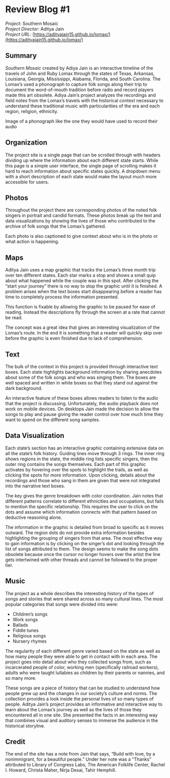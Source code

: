 # **Review Blog #1**
_Project_: Southern Mosaic  
_Project Director_: Aditya Jain  
_Project URL_: [https://adityajain15.github.io/lomax/](https://adityajain15.github.io/lomax/)

## **Summary**
_Southern Mosaic_ created by Adiya Jain is an interactive timeline of the travels of John and Ruby Lomax through the states of Texas, Arkansas, Louisiana, Georgia, Mississippi, Alabama, Florida, and South Carolina. The Lomax’s used a phonograph to capture folk songs along their trip to document the word-of-mouth tradition before radio and record players made this art obsolete. Adiya Jain’s project analyzes the recordings and field notes from the Lomax’s travels with the historical context necessary to understand these traditional music with particularities of the era and each region, religion, ethnicity.


Image of a phonograph like the one they would have used to record their audio

## **Organization**
The project site is a single page that can be scrolled through with headers dividing up where the information about each different state starts. While this page is a simple user interface, the single page of scrolling makes it hard to reach information about specific states quickly. A dropdown menu with a short description of each state would make the layout much more accessible for users.

## **Photos**
Throughout the project there are corresponding photos of the noted folk singers in portrait and candid formats. These photos break up the text and data visualizations by showing the lives of those who contributed to the archive of folk songs that the Lomax’s gathered. 

Each photo is also captioned to give context about who is in the photo or what action is happening. 

## **Maps**
Aditya Jain uses a map graphic that tracks the Lomax’s three month trip over ten different states. Each star marks a stop and shows a small quip about what happened while the couple was in this spot. After clicking the “start your journey” there is no way to stop the graphic until it is finished. A problem arises when the text boxes start disappearing before a reader has time to completely process the information presented. 

This function is fixable by allowing the graphic to be paused for ease of reading. Instead the descriptions fly through the screen at a rate that cannot be read. 

The concept was a great idea that gives an interesting visualization of the Lomax’s route. In the end it is something that a reader will quickly skip over before the graphic is even finished due to lack of comprehension. 

## **Text**
The bulk of the context in this project is provided through interactive text boxes. Each state highlights background information by sharing anecdotes about some of the folk songs and who was singing them. The boxes are well spaced and written in white boxes so that they stand out against the dark background.

An interactive feature of these boxes allows readers to listen to the audio that the project is discussing. Unfortunately, the audio playback does not work on mobile devices. On desktops Jain made the decision to allow the songs to play and pause giving the reader control over how much time they want to spend on the different song samples. 

## **Data Visualization**
Each state’s section has an interactive graphic containing extensive data on all the state’s folk history. Guiding lines move through 3 rings. The inner ring shows regions in the state, the middle ring lists specific singers, then the outer ring contains the songs themselves. Each part of this graphic activates by hovering over the spots to highlight the trails, as well as clicking the spots for more information. Upon clicking, details about the recordings and those who sang in them are given that were not integrated into the narrative text boxes.  

The key gives the genre breakdown with color coordination. Jain notes that different patterns correlate to different ethnicities and occupations, but fails to mention the specific relationship. This requires the user to click on the dots and assume which information connects with that pattern based on deductive reasoning alone. 

The information in the graphic is detailed from broad to specific as it moves outward. The region dots do not provide extra information besides highlighting the grouping of singers from that area. The most effective way to gain information is by clicking on the singer’s dot and looking through the list of songs attributed to them. The design seems to make the song dots obsolete because once the cursor no longer hovers over the artist the line gets intertwined with other threads and cannot be followed to the proper tier. 

## **Music**

The project as a whole describes the interesting history of the types of songs and stories that were shared across so many cultural lines. 
The most popular categories that songs were divided into were:
* Children’s songs
* Work songs
* Ballads
* Fiddle tunes
* Religious songs
* Nursery rhymes

The regularity of each different genre varied based on the state as well as how many people they were able to get in contact with in each area. The project goes into detail about who they collected songs from, such as incarcerated people of color, working men (specifically railroad workers), adults who were taught lullabies as children by their parents or nannies, and so many more. 

These songs are a piece of history that can be studied to understand how people grew up and the changes in our society’s culture and norms. The collection provides a look inside the personal lives of so many types of people. Aditya Jain’s project provides an informative and interactive way to learn about the Lomax’s journey as well as the lives of those they encountered all in one site. She presented the facts in an interesting way that combines visual and auditory senses to immerse the audience in the historical storyline. 

## **Credit**
The end of the site has a note from Jain that says, “Build with love, by a nonimmigrant, for a beautiful people.” Under her note was a “Thanks” attributed to Library of Congress Labs, The American Folklife Center, Rachel I. Howard, Christa Maher, Nirja Desai, Tahir Hemphill.

